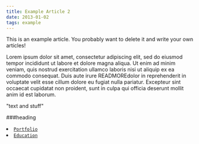 ```yaml
---
title: Example Article 2
date: 2013-01-02
tags: example
---
```


This is an example article. You probably want to delete it and write your own articles! 

Lorem ipsum dolor sit amet, consectetur adipiscing elit, sed do eiusmod tempor incididunt ut labore et dolore magna aliqua. Ut enim ad minim veniam, quis nostrud exercitation ullamco laboris nisi ut aliquip ex ea commodo consequat. Duis aute irure READMOREdolor in reprehenderit in voluptate velit esse cillum dolore eu fugiat nulla pariatur. Excepteur sint occaecat cupidatat non proident, sunt in culpa qui officia deserunt mollit anim id est laborum.

"text and stuff"

###heading

<code><li><a href="#portfolio">Portfolio</a></liL>
              <li><a href="#education">Education</a></liL></code>

